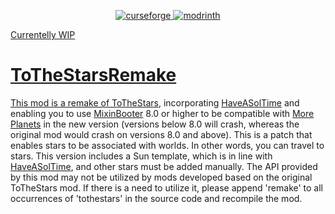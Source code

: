 <p align="center">
  <a href="https://www.curseforge.com/minecraft/mc-mods/tothestarsremake"><img alt="curseforge" src="https://cdn.jsdelivr.net/npm/@intergrav/devins-badges@3/assets/compact/available/curseforge_vector.svg">
  <a href="https://modrinth.com/mod/tothestarsremake"><img alt="modrinth" src="https://cdn.jsdelivr.net/npm/@intergrav/devins-badges@3/assets/compact/available/modrinth_vector.svg">
</p>
Currentelly WIP

ToTheStarsRemake
============

This mod is a remake of [ToTheStars](https://www.curseforge.com/minecraft/mc-mods/tothestars), incorporating [HaveASolTime](https://www.curseforge.com/minecraft/mc-mods/haveasoltime) and enabling you to use [MixinBooter](https://www.curseforge.com/minecraft/mc-mods/mixin-booter) 8.0 or higher to be compatible with [More Planets](https://www.curseforge.com/minecraft/mc-mods/more-planets-gc-addon) in the new version (versions below 8.0 will crash, whereas the original mod would crash on versions 8.0 and above).
This is a patch that enables stars to be associated with worlds. In other words, you can travel to stars. This version includes a Sun template, which is in line with [HaveASolTime](https://www.curseforge.com/minecraft/mc-mods/haveasoltime), and other stars must be added manually.
The API provided by this mod may not be utilized by mods developed based on the original ToTheStars mod. If there is a need to utilize it, please append 'remake' to all occurrences of 'tothestars' in the source code and recompile the mod.

